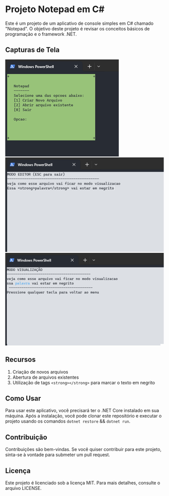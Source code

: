 # Projeto Notepad em C#

Este é um projeto de um aplicativo de console simples em C# chamado "Notepad". O objetivo deste projeto é revisar os conceitos básicos de programação e o framework .NET.

## Capturas de Tela

![Menu do app](./assets/Menu.png)
![Editor do app](./assets/Editor.png)
![View do app](./assets/Viewer.png)

## Recursos

1. Criação de novos arquivos
2. Abertura de arquivos existentes
3. Utilização de tags `<strong></strong>` para marcar o texto em negrito

## Como Usar

Para usar este aplicativo, você precisará ter o .NET Core instalado em sua máquina. Após a instalação, você pode clonar este repositório e executar o projeto usando os comandos `dotnet restore` && `dotnet run`.

## Contribuição

Contribuições são bem-vindas. Se você quiser contribuir para este projeto, sinta-se à vontade para submeter um pull request.

## Licença

Este projeto é licenciado sob a licença MIT. Para mais detalhes, consulte o arquivo LICENSE.
